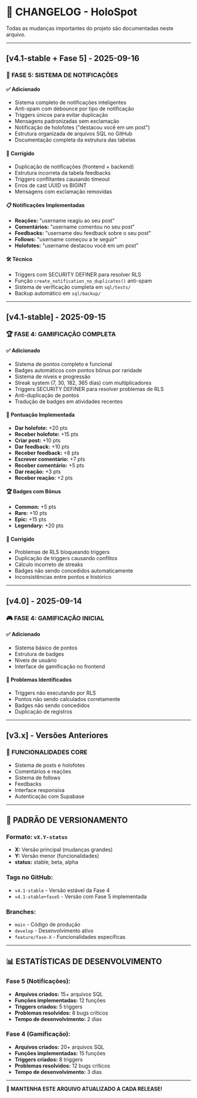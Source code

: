 # 📝 CHANGELOG - HoloSpot

Todas as mudanças importantes do projeto são documentadas neste arquivo.

---

## [v4.1-stable + Fase 5] - 2025-09-16

### 🔔 **FASE 5: SISTEMA DE NOTIFICAÇÕES**

#### ✅ **Adicionado**
- Sistema completo de notificações inteligentes
- Anti-spam com debounce por tipo de notificação
- Triggers únicos para evitar duplicação
- Mensagens padronizadas sem exclamação
- Notificação de holofotes ("destacou você em um post")
- Estrutura organizada de arquivos SQL no GitHub
- Documentação completa da estrutura das tabelas

#### 🔧 **Corrigido**
- Duplicação de notificações (frontend + backend)
- Estrutura incorreta da tabela feedbacks
- Triggers conflitantes causando timeout
- Erros de cast UUID vs BIGINT
- Mensagens com exclamação removidas

#### 📋 **Notificações Implementadas**
- **Reações:** "username reagiu ao seu post"
- **Comentários:** "username comentou no seu post"  
- **Feedbacks:** "username deu feedback sobre o seu post"
- **Follows:** "username começou a te seguir"
- **Holofotes:** "username destacou você em um post"

#### 🛠️ **Técnico**
- Triggers com SECURITY DEFINER para resolver RLS
- Função `create_notification_no_duplicates()` anti-spam
- Sistema de verificação completa em `sql/tests/`
- Backup automático em `sql/backup/`

---

## [v4.1-stable] - 2025-09-15

### 🏆 **FASE 4: GAMIFICAÇÃO COMPLETA**

#### ✅ **Adicionado**
- Sistema de pontos completo e funcional
- Badges automáticos com pontos bônus por raridade
- Sistema de níveis e progressão
- Streak system (7, 30, 182, 365 dias) com multiplicadores
- Triggers SECURITY DEFINER para resolver problemas de RLS
- Anti-duplicação de pontos
- Tradução de badges em atividades recentes

#### 🎯 **Pontuação Implementada**
- **Dar holofote:** +20 pts
- **Receber holofote:** +15 pts  
- **Criar post:** +10 pts
- **Dar feedback:** +10 pts
- **Receber feedback:** +8 pts
- **Escrever comentário:** +7 pts
- **Receber comentário:** +5 pts
- **Dar reação:** +3 pts
- **Receber reação:** +2 pts

#### 🏆 **Badges com Bônus**
- **Common:** +5 pts
- **Rare:** +10 pts
- **Epic:** +15 pts  
- **Legendary:** +20 pts

#### 🔧 **Corrigido**
- Problemas de RLS bloqueando triggers
- Duplicação de triggers causando conflitos
- Cálculo incorreto de streaks
- Badges não sendo concedidos automaticamente
- Inconsistências entre pontos e histórico

---

## [v4.0] - 2025-09-14

### 🎮 **FASE 4: GAMIFICAÇÃO INICIAL**

#### ✅ **Adicionado**
- Sistema básico de pontos
- Estrutura de badges
- Níveis de usuário
- Interface de gamificação no frontend

#### 🚨 **Problemas Identificados**
- Triggers não executando por RLS
- Pontos não sendo calculados corretamente
- Badges não sendo concedidos
- Duplicação de registros

---

## [v3.x] - Versões Anteriores

### 📱 **FUNCIONALIDADES CORE**
- Sistema de posts e holofotes
- Comentários e reações
- Sistema de follows
- Feedbacks
- Interface responsiva
- Autenticação com Supabase

---

## 🔄 **PADRÃO DE VERSIONAMENTO**

### **Formato:** `vX.Y-status`
- **X:** Versão principal (mudanças grandes)
- **Y:** Versão menor (funcionalidades)  
- **status:** stable, beta, alpha

### **Tags no GitHub:**
- `v4.1-stable` - Versão estável da Fase 4
- `v4.1-stable+fase5` - Versão com Fase 5 implementada

### **Branches:**
- `main` - Código de produção
- `develop` - Desenvolvimento ativo
- `feature/fase-X` - Funcionalidades específicas

---

## 📊 **ESTATÍSTICAS DE DESENVOLVIMENTO**

### **Fase 5 (Notificações):**
- **Arquivos criados:** 15+ arquivos SQL
- **Funções implementadas:** 12 funções
- **Triggers criados:** 5 triggers
- **Problemas resolvidos:** 8 bugs críticos
- **Tempo de desenvolvimento:** 2 dias

### **Fase 4 (Gamificação):**
- **Arquivos criados:** 20+ arquivos SQL
- **Funções implementadas:** 15 funções
- **Triggers criados:** 8 triggers
- **Problemas resolvidos:** 12 bugs críticos
- **Tempo de desenvolvimento:** 3 dias

---

**📌 MANTENHA ESTE ARQUIVO ATUALIZADO A CADA RELEASE!**

